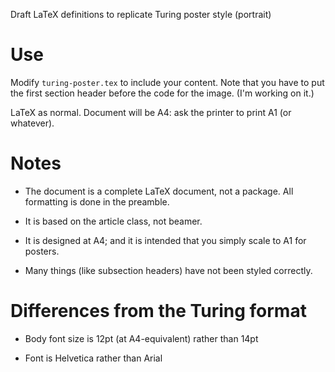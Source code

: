 Draft LaTeX definitions to replicate Turing poster style (portrait)

# Use

Modify `turing-poster.tex` to include your content. Note that you have to put
the first section header before the code for the image. (I'm working on it.)

LaTeX as normal. Document will be A4: ask the printer to print A1 (or whatever).

# Notes

- The document is a complete LaTeX document, not a package. All formatting is
  done in the preamble.

- It is based on the article class, not beamer.

- It is designed at A4; and it is intended that you simply scale to A1 for
  posters.

- Many things (like subsection headers) have not been styled correctly.

# Differences from the Turing format

- Body font size is 12pt (at A4-equivalent) rather than 14pt

- Font is Helvetica rather than Arial
 
  
